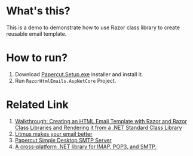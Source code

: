 # What's this?
This is a demo to demonstrate how to use Razor class library to create reusable email template.

# How to run?
1. Download [Papercut.Setup.exe](https://github.com/ChangemakerStudios/Papercut/releases) installer and install it.
2. Run `RazorHtmlEmails.AspNetCore` Project.

# Related Link
1. [Walkthrough: Creating an HTML Email Template with Razor and Razor Class Libraries and Rendering it from a .NET Standard Class Library](https://scottsauber.com/2018/07/07/walkthrough-creating-an-html-email-template-with-razor-and-razor-class-libraries-and-rendering-it-from-a-net-standard-class-library/comment-page-1/#comment-1048)
2. [Litmus makes your email better](https://litmus.com/)
3. [Papercut Simple Desktop SMTP Server](https://github.com/ChangemakerStudios/Papercut)
4. [A cross-platform .NET library for IMAP, POP3, and SMTP.](http://www.mimekit.net/)
